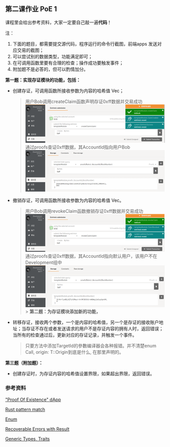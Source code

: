 ## 第二课作业 PoE 1

课程里会给出参考资料，大家一定要自己敲一遍**代码**！

注：

1. 下面的题目，都需要提交源代码，程序运行的命令行截图，前端apps 发送对应交易的截图；
2. 可以尝试别的数据类型，功能满足即可；
3. 在可调用函数里要有合理的检查；操作成功要触发事件；
4. 附加题不是必答的，但可以酌情加分。

**第一题：实现存证模块的功能，包括：**

* 创建存证，可调用函数所接收参数为内容的哈希值 Vec<u8>；

  > 用户Bob调用createClaim函数声明存证0xff数据并交易成功
  ![I0201](I0201.png)
  > 通过proofs查证0xff数据，其AccountId指向用户Bob
  ![I0202](I0202.png)
* 撤销存证，可调用函数所接收参数为内容的哈希值 Vec<u8>。
  > 用户Bob调用revokeClaim函数撤销存证0xff数据并交易成功
  ![I0203](I0203.png)
  > 通过proofs查证0xff数据，其AccountId指向默认用户，该用户不在Development组中
  ![I0204](I0204.png)
                                    >
**第二题：为存证模块添加新的功能，**

* 转移存证，接收两个参数，一个是内容的哈希值，另一个是存证的接收账户地址；当存证不存在或者发送请求的用户不是存证内容的拥有人时，返回错误；当所有的检查通过后，更新对应的存证记录，并触发一个事件。

  > 只要方法中添加TargetId的參數编译器会各种报错。并不清楚enum Call, origin: T::Origin到底是什么, 在那里声明的。


**第三题（附加题）：**

* 创建存证时，为存证内容的哈希值设置界限，如果超出界限，返回错误。

### 参考资料

["Proof Of Existence" dApp](https://www.substrate.io/tutorials/build-a-dapp/v2.0.0-rc2)

[Rust pattern match](https://doc.rust-lang.org/book/ch18-00-patterns.html)

[Enum](https://doc.rust-lang.org/book/ch06-01-defining-an-enum.html)

[Recoverable Errors with Result](https://doc.rust-lang.org/book/ch09-02-recoverable-errors-with-result.html)

[Generic Types, Traits](https://doc.rust-lang.org/book/ch10-00-generics.html)